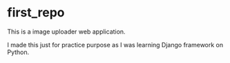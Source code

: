# first_repo
This is a image uploader web application. 

I made this just for practice purpose as I was learning Django framework on Python.
